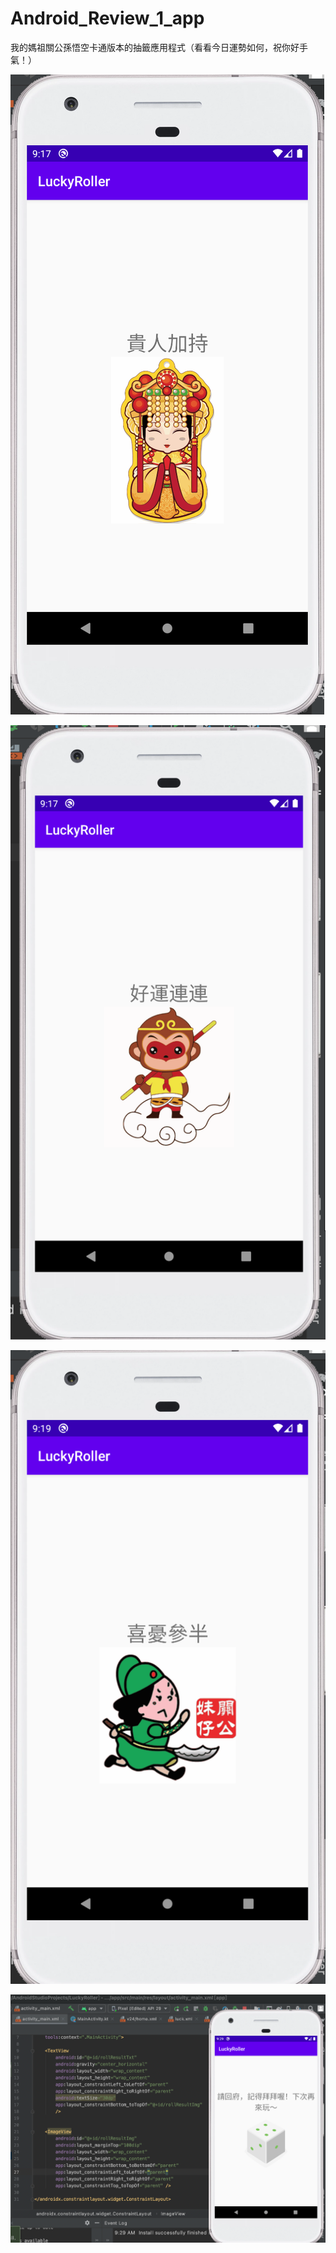 # Android_Review_1_app
我的媽祖關公孫悟空卡通版本的抽籤應用程式（看看今日運勢如何，祝你好手氣！）

![](https://github.com/QueenieCplusplus/Android_Review_1_app/raw/main/output1.png)

![](https://github.com/QueenieCplusplus/Android_Review_1_app/raw/main/output2.png)

![](https://github.com/QueenieCplusplus/Android_Review_1_app/raw/main/output3.png)

![](https://github.com/QueenieCplusplus/Android_Review_1_app/raw/main/output4.png)

